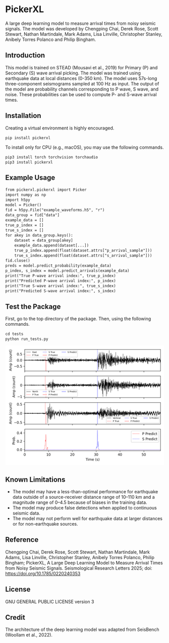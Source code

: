 # PickerXL

A large deep learning model to measure arrival times from noisy seismic signals. The model was developed by Chengping Chai, Derek Rose, Scott Stewart, Nathan Martindale, Mark Adams, Lisa Linville, Christopher Stanley, Anibely Torres Polanco and Philip Bingham.


## Introduction

This model is trained on STEAD (Mousavi et al., 2019) for Primary (P) and Secondary (S) wave arrival picking. The model was trained using earthquake data at local distances (0-350 km). The model uses 57s-long three-component seismograms sampled at 100 Hz as input. The output of the model are probability channels corresponding to P wave, S wave, and noise. These probabilities can be used to compute P- and S-wave arrival times.

## Installation

Creating a virtual environment is highly encouraged. 

```
pip install pickerxl
```

To install only for CPU (e.g., macOS), you may use the following commands.

```
pip3 install torch torchvision torchaudio
pip3 install pickerxl
```


## Example Usage

```
from pickerxl.pickerxl import Picker
import numpy as np
import h5py
model = Picker()
fid = h5py.File("example_waveforms.h5", "r")
data_group = fid["data"]
example_data = []
true_p_index = []
true_s_index = []
for akey in data_group.keys():
    dataset = data_group[akey]
    example_data.append(dataset[...])
    true_p_index.append(float(dataset.attrs["p_arrival_sample"]))
    true_s_index.append(float(dataset.attrs["s_arrival_sample"]))
fid.close()
preds = model.predict_probability(example_data)
p_index, s_index = model.predict_arrivals(example_data)
print("True P-wave arrival index:", true_p_index)
print("Predicted P-wave arrival index:", p_index)
print("True S-wave arrival index:", true_s_index)
print("Predicted S-wave arrival index:", s_index)
```

## Test the Package

First, go to the top directory of the package. Then, using the following commands.

```
cd tests
python run_tests.py
```

![example image](images/example_waveform_2.png)


## Known Limitations

* The model may have a less-than-optimal performance for earthquake data outside of a source-receiver distance
range of 10–110 km and a magnitude range of 0–4.5 because of biases in the training data.
* The model may produce false detections when applied to continuous seismic data.
* The model may not perform well for earthquake data at larger distances or for non-earthquake sources.

## Reference

Chengping Chai, Derek Rose, Scott Stewart, Nathan Martindale, Mark Adams, Lisa Linville, Christopher Stanley, Anibely Torres Polanco, Philip Bingham; PickerXL, A Large Deep Learning Model to Measure Arrival Times from Noisy Seismic Signals. Seismological Research Letters 2025; doi: https://doi.org/10.1785/0220240353

## License

GNU GENERAL PUBLIC LICENSE version 3

## Credit

The architecture of the deep learning model was adapted from SeisBench (Woollam et al., 2022).
